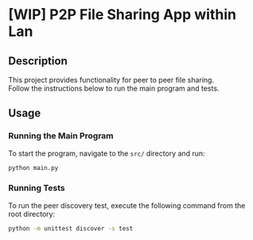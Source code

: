 
# [WIP] P2P File Sharing App within Lan

## Description
This project provides functionality for peer to peer file sharing.  
Follow the instructions below to run the main program and tests.

## Usage

### Running the Main Program
To start the program, navigate to the `src/` directory and run:

```bash
python main.py
```

### Running Tests
To run the peer discovery test, execute the following command from the root directory:

```bash
python -m unittest discover -s test
```

